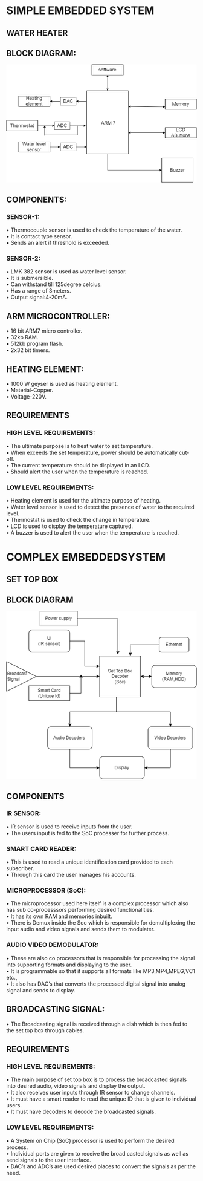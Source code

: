 # SIMPLE EMBEDDED SYSTEM
## WATER HEATER
## BLOCK DIAGRAM:

![](/Case%20study/water%20heater.png)

## COMPONENTS:

### SENSOR-1:
•	Thermocouple sensor is used to check the temperature of the water.  
•	It is contact type sensor.  
•	Sends an alert if threshold is exceeded.  

### SENSOR-2:
•	LMK 382 sensor is used as water level sensor.   
•	It is submersible.    
•	Can withstand till 125degree celcius.   
•	Has a range of 3meters.   
•	Output signal:4-20mA.   

## ARM MICROCONTROLLER:

•	16 bit ARM7 micro controller.   
•	32kb RAM.   
•	512kb program flash.    
•	2x32 bit timers.      

## HEATING ELEMENT:

•	1000 W geyser is used as heating element.   
•	Material-Copper.    
•	Voltage-220V.    

## REQUIREMENTS
### HIGH LEVEL REQUIREMENTS:
•	The ultimate purpose is to heat water to set temperature.     
•	When exceeds the set temperature, power should be automatically cut-off.  
•	The current temperature should be displayed in an LCD.  
•	Should alert the user when the temperature is reached.  

### LOW LEVEL REQUIREMENTS:

•	Heating element is used for the ultimate purpose of heating.  
•	Water level sensor is used to detect the presence of water to the required level.   
•	Thermostat is used to check the change in temperature.  
•	LCD is used to display the temperature captured.  
•	A buzzer is used to alert the user when the temperature is reached. 

# COMPLEX EMBEDDEDSYSTEM
## SET TOP BOX

## BLOCK DIAGRAM
![](/Case%20study/Complex.png)

## COMPONENTS
### IR SENSOR:
•	IR sensor is used to receive inputs from the user.  
•	The users input is fed to the SoC processer for further process.  

### SMART CARD READER:
•	This is used to read a unique identification card provided to each subscriber.  
•	Through this card the user manages his accounts.  

### MICROPROCESSOR (SoC):
•	The microprocessor used here itself is a complex processor which also has sub co-processsors performing desired functionalities.  
•	It has its own RAM and memories inbuilt.  
•	There is Demux inside the Soc which is responsible for demultiplexing the input audio and video signals and sends them to modulater.  

### AUDIO VIDEO DEMODULATOR:
•	These are also co processors that is responsible for processing the signal into supporting formats and displaying to the user.  
•	It is programmable so that it supports all formats like MP3,MP4,MPEG,VC1 etc.,  
•	It also has DAC’s that converts the processed digital signal into analog signal and sends to display. 

## BROADCASTING SIGNAL:
•	The Broadcasting signal is received through a dish which is then fed to the set top box through cables.   

## REQUIREMENTS
### HIGH LEVEL REQUIREMENTS:
•	The main purpose of set top box is to process the broadcasted signals into desired audio, video signals and display the output.     
•	It also receives user inputs through IR sensor to change channels.  
•	It must have a smart reader to read the unique ID that is given to individual users.  
•	It must have decoders to decode the broadcasted signals.  

### LOW LEVEL REQUIREMENTS:
•	A System on Chip (SoC) processor is used to perform the desired process.  
•	Individual ports are given to receive the broad casted signals as well as send signals to the user interface.     
•	DAC’s and ADC’s are used desired places to convert the signals as per the need. 













